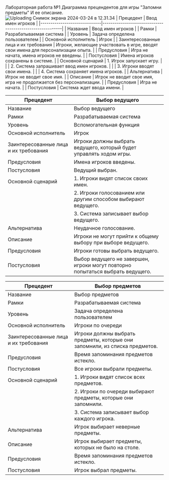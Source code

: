Лабораторная работа №1
Диаграмма прецендентов для игры "Запомни предметы"
И ее описание.
![Uploading Снимок экрана 2024-03-24 в 12.31.34](https://github.com/srapchegs/rtippo/assets/160636893/d97bdf70-e457-4d83-9cc3-108be6e9b9db)
| Прецедент                    | Ввод имен игроков                                       |
|------------------------------|----------------------------------------------------------|
| Название                 | Ввод имен игроков                                        |
| Рамки                    | Разрабатываемая система                                   |
| Уровень                  | Задача определена пользователем                           |
| Основной исполнитель     | Игрок                                                     |
| Заинтересованные лица и их требования | Игроки, желающие участвовать в игре, вводят свои имена для персонализации опыта. |
| Предусловия              | Игра не начата, имена игроков не введены.                |
| Постусловия              | Имена игроков сохранены в системе.                        |
| Основной сценарий        | 1. Игрок запускает игру.                                 |
|                              | 2. Система запрашивает ввод имен игроков.               |
|                              | 3. Игроки вводят свои имена.                            |
|                              | 4. Система сохраняет имена игроков.                     |
| Альтернатива            | Игрок не вводит свое имя.                               |
| Описание                 | Игрок не вводит свое имя, игра не продолжается без персонализации. |
| Предусловия              | Игра не начата.                                          |
| Постусловия              | Система ждет ввода имени. |

| Прецедент                    | Выбор ведущего                                           |
|------------------------------|----------------------------------------------------------|
| Название                 | Выбор ведущего                                           |
| Рамки                    | Разрабатываемая система                                   |
| Уровень                  | Вспомогательная функция                                  |
| Основной исполнитель     | Игрок                                                     |
| Заинтересованные лица и их требования | Игроки должны выбрать ведущего, который будет управлять ходом игры. |
| Предусловия              | Имена игроков введены.                                   |
| Постусловия              | Ведущий выбран.                                          |
| Основной сценарий        | 1. Игроки видят список своих имен.                      |
|                              | 2. Игроки голосованием или другим способом выбирают ведущего. |
|                              | 3. Система записывает выбор ведущего.                  |
| Альтернатива            | Неудачное голосование.                                   |
| Описание                 | Игроки не могут прийти к общему выбору при выборе ведущего. |
| Предусловия              | Игроки готовы выбрать ведущего.                         |
| Постусловия              | Выбор ведущего не завершен, игроки могут повторно попытаться выбрать ведущего. |

| Прецедент                    | Выбор предметов                                          |
|------------------------------|----------------------------------------------------------|
| Название                 | Выбор предметов                                          |
| Рамки                    | Разрабатываемая система                                   |
| Уровень                  | Задача определена пользователем                           |
| Основной исполнитель     | Игроки по очереди                                         |
| Заинтересованные лица и их требования | Игроки должны выбрать предметы, которые они запомнили, из списка предметов. |
| Предусловия              | Время запоминания предметов истекло.                    |
| Постусловия              | Все игроки выбрали предметы.                             |
| Основной сценарий        | 1. Игроки видят список всех предметов.                 |
|                              | 2. Игроки по очереди выбирают предметы, которые они запомнили. |
|                              | 3. Система записывает выбор каждого игрока.           |
| Альтернатива            | Игрок выбирает неверные предметы.                       |
| Описание                 | Игрок выбирает предметы, которых не было на столе.       |
| Предусловия              | Время запоминания предметов истекло.                    |
| Постусловия              | Игрок выбрал предметы.                                   |



